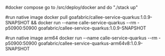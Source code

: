 #docker compose
go to /src/deploy/docker and do "./stack up"

#run native image
docker pull goafabric/callee-service-quarkus:1.0.9-SNAPSHOT && docker run --name calle-service-quarkus --rm -p50900:50900 goafabric/callee-service-quarkus:1.0.9-SNAPSHOT

#run native image arm64
docker run --name calle-service-quarkus --rm -p50900:50900 goafabric/callee-service-quarkus-arm64v8:1.0.9-SNAPSHOT

